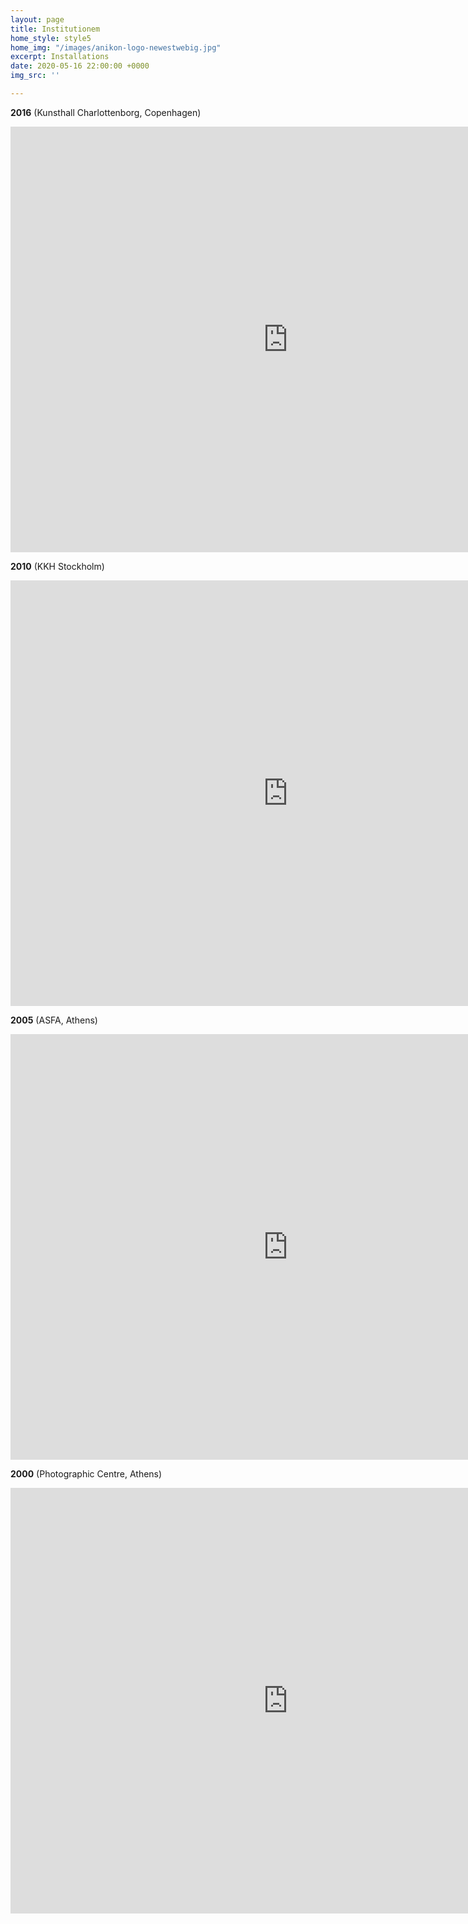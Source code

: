```yaml
---
layout: page
title: Institutionem
home_style: style5
home_img: "/images/anikon-logo-newestwebig.jpg"
excerpt: Installations
date: 2020-05-16 22:00:00 +0000
img_src: ''

---
```

**2016** (Kunsthall Charlottenborg, Copenhagen)

<iframe src="https://player.vimeo.com/video/158936852" width="888" height="681" frameborder="0" allow="autoplay; fullscreen" allowfullscreen></iframe>

**2010** (KKH Stockholm)

<iframe title="vimeo-player" src="https://player.vimeo.com/video/6283785" width="888" height="681" frameborder="0" allowfullscreen></iframe>

**2005** (ASFA, Athens)

<iframe src="https://player.vimeo.com/video/3759031" width="888" height="681" frameborder="0" allow="autoplay; fullscreen" allowfullscreen></iframe>

**2000** (Photographic Centre, Athens)

<iframe src="https://player.vimeo.com/video/3769640" width="888" height="681" frameborder="0" allow="autoplay; fullscreen" allowfullscreen></iframe>